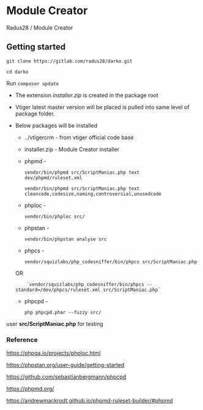 # Module Creator

Radus28 / Module Creator

## Getting started

  `git clone https://gitlab.com/radus28/darko.git`
 
 `cd darko `

Run ` composer update `

* The extension _installer.zip_ is created in the package root

* Vtiger  latest master version will be placed is pulled into same level of package folder.

* Below packages will be installed

     *  ../vtigercrm - from vtiger official code base 

     *  installer.zip - Module Creator installer

     *  phpmd - 

          `vendor/bin/phpmd src/ScriptManiac.php text dev/phpmd/ruleset.xml`

          `vendor/bin/phpmd src/ScriptManiac.php text cleancode,codesize,naming,controversial,unusedcode`

     * phploc -

          `vendor/bin/phploc src/`

     * phpstan -

          `vendor/bin/phpstan analyse src`

     * phpcs -

          `vendor/squizlabs/php_codesniffer/bin/phpcs src/ScriptManiac.php`

     OR

          `vendor/squizlabs/php_codesniffer/bin/phpcs --standard=/dev/phpcs/ruleset.xml src/ScriptManiac.php`

     * phpcpd -

          `php phpcpd.phar --fuzzy src/`

user **src/ScriptManiac.php** for testing

### Reference

https://phpqa.io/projects/phploc.html

https://phpstan.org/user-guide/getting-started

https://github.com/sebastianbergmann/phpcpd

https://phpmd.org/

https://andrewmackrodt.github.io/phpmd-ruleset-builder/#phpmd
